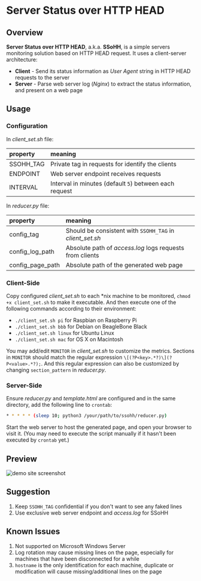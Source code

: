 # Server Status over HTTP HEAD


## Overview

**Server Status over HTTP HEAD**, a.k.a. **SSoHH**, is a simple servers monitoring solution based on HTTP HEAD request. It uses a client-server architecture: 

* **Client** - Send its status information as *User Agent* string in HTTP HEAD requests to the server
* **Server** - Parse web server log (*Nginx*) to extract the status information, and present on a web page


## Usage

### Configuration

In *client_set.sh* file:

| property | meaning |
| :---- | :---- |
| SSOHH_TAG | Private tag in requests for identify the clients |
| ENDPOINT | Web server endpoint receives requests  |
| INTERVAL | Interval in minutes (default `5`) between each request |

In *reducer.py* file:

| property | meaning |
| :---- | :---- |
| config_tag | Should be consistent with `SSOHH_TAG` in *client_set.sh* |
| config_log_path | Absolute path of *access.log* logs requests from clients  |
| config_page_path | Absolute path of the generated web page |

### Client-Side

Copy configured *client_set.sh* to each *nix machine to be monitored, `chmod +x client_set.sh` to make it executable. And then execute one of the following commands according to their environment:

* `./client_set.sh pi` for Raspbian on Raspberry Pi
* `./client_set.sh bbb` for Debian on BeagleBone Black
* `./client_set.sh linux` for Ubuntu Linux
* `./client_set.sh mac` for OS X on Macintosh

You may add/edit `MONITOR` in *client_set.sh* to customize the metrics. Sections in `MONITOR` should match the regular expression `\[(?P<key>.*?)\](?P<value>.*?);`. And this regular expression can also be customized by changing `section_pattern` in *reducer.py*.

### Server-Side

Ensure *reducer.py* and *template.html* are configured and in the same directory, add the following line to `crontab`:

```bash
* * * * * (sleep 10; python3 /your/path/to/ssohh/reducer.py)
```

Start the web server to host the generated page, and open your browser to visit it. (You may need to execute the script manually if it hasn't been executed by `crontab` yet.)


## Preview

![demo site screenshot](https://cloud.githubusercontent.com/assets/2491781/9291883/e4120cd0-440b-11e5-9cdf-a51a690c0d0e.png)


## Suggestion
1. Keep `SSOHH_TAG` confidential if you don't want to see any faked lines
2. Use exclusive web server endpoint and *access.log* for SSoHH


## Known Issues

1. Not supported on Microsoft Windows Server
2. Log rotation may cause missing lines on the page, especially for machines that have been disconnected for a while
3. `hostname` is the only identification for each machine, duplicate or modification will cause missing/additional lines on the page
